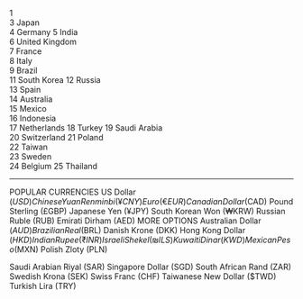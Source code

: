 1		
3	Japan	
4	Germany	
5	India	
6	United Kingdom	
7	France	
8	Italy	
9	Brazil		
11	South Korea	
12	Russia	
13	Spain	
14	Australia	
15	Mexico	
16	Indonesia	
17	Netherlands	
18	Turkey
19	Saudi Arabia	
20	Switzerland	
21	Poland	
22	Taiwan	
23	Sweden	
24	Belgium	
25	Thailand

------------------------------------------

POPULAR CURRENCIES
US Dollar ($USD)
Chinese Yuan Renminbi (¥CNY)
Euro (€EUR)
Canadian Dollar ($CAD)
Pound Sterling (£GBP)
Japanese Yen (¥JPY)
South Korean Won (₩KRW)
Russian Ruble (RUB)
Emirati Dirham (AED)
MORE OPTIONS
Australian Dollar ($AUD)
Brazilian Real ($BRL)
Danish Krone (DKK)
Hong Kong Dollar ($HKD)
Indian Rupee (₹INR)
Israeli Shekel (₪ILS)
Kuwaiti Dinar (KWD)
Mexican Peso ($MXN)
Polish Zloty (PLN)
 
Saudi Arabian Riyal (SAR)
Singapore Dollar (SGD)
South African Rand (ZAR)
Swedish Krona (SEK)
Swiss Franc (CHF)
Taiwanese New Dollar ($TWD)
Turkish Lira (TRY)